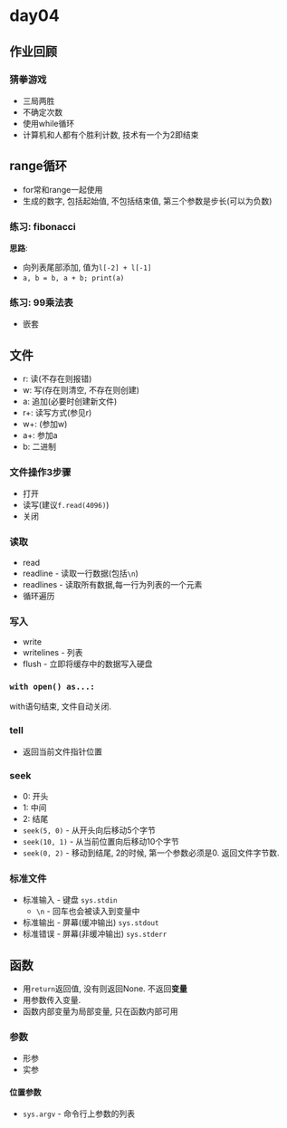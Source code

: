 # day04

## 作业回顾

### 猜拳游戏

- 三局两胜
- 不确定次数
- 使用while循环
- 计算机和人都有个胜利计数, 技术有一个为2即结束

## range循环

- for常和range一起使用
- 生成的数字, 包括起始值, 不包括结束值, 第三个参数是步长(可以为负数)

### 练习: fibonacci

**思路**:

- 向列表尾部添加, 值为`l[-2] + l[-1]`
- `a, b = b, a + b; print(a)`

### 练习: 99乘法表

- 嵌套

## 文件

- r: 读(不存在则报错)
- w: 写(存在则清空, 不存在则创建)
- a: 追加(必要时创建新文件)
- r+: 读写方式(参见r)
- w+: (参加w)
- a+: 参加a
- b: 二进制

### 文件操作3步骤

- 打开
- 读写(建议`f.read(4096)`)
- 关闭

### 读取

- read
- readline - 读取一行数据(包括`\n`)
- readlines - 读取所有数据,每一行为列表的一个元素
- 循环遍历

### 写入

- write
- writelines -  列表
- flush - 立即将缓存中的数据写入硬盘

### `with open() as...:`

with语句结束, 文件自动关闭.

### tell

- 返回当前文件指针位置


### seek

- 0: 开头
- 1: 中间
- 2: 结尾
- `seek(5, 0)` - 从开头向后移动5个字节
- `seek(10, 1)` - 从当前位置向后移动10个字节
- `seek(0, 2)` - 移动到结尾, 2的时候, 第一个参数必须是0. 返回文件字节数.

### 标准文件

- 标准输入 - 键盘 `sys.stdin` 
    - `\n` - 回车也会被读入到变量中
- 标准输出 - 屏幕(缓冲输出)       `sys.stdout`
- 标准错误 - 屏幕(非缓冲输出)      `sys.stderr`

## 函数

- 用`return`返回值, 没有则返回None. 不返回**变量**
- 用参数传入变量.
- 函数内部变量为局部变量, 只在函数内部可用

### 参数

- 形参
- 实参

#### 位置参数

- `sys.argv` - 命令行上参数的列表
